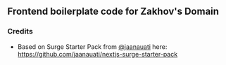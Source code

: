 ## Frontend boilerplate code for Zakhov's Domain

### Credits
- Based on Surge Starter Pack from [@jaanauati](https://github.com/jaanauati) here: https://github.com/jaanauati/nextjs-surge-starter-pack


